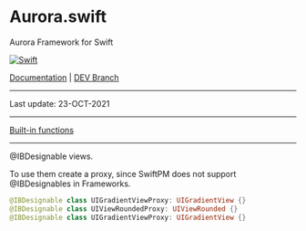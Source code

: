 # Aurora.swift
Aurora Framework for Swift

[![Swift](https://github.com/AuroraFramework/Aurora.swift/workflows/Swift/badge.svg)](https://github.com/AuroraFramework/Aurora.swift/actions)

[Documentation](https://auroraframework.github.io/Aurora.swift/) | [DEV Branch](https://github.com/wdg/Aurora.swift)

---

Last update: 23-OCT-2021

---

[Built-in functions](https://auroraframework.github.io/Aurora.swift)
 
 ---
 
 @IBDesignable views.
 
 To use them create a proxy, since SwiftPM does not support @IBDesignables in Frameworks.
 
 ```swift
 @IBDesignable class UIGradientViewProxy: UIGradientView {}
 @IBDesignable class UIViewRoundedProxy: UIViewRounded {}
 @IBDesignable class UIGradientViewProxy: UIGradientView {}
 ```
